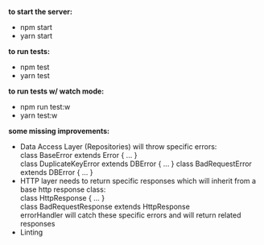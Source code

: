 **to start the server:**
 - npm start
 - yarn start
  
**to run tests:**
 - npm test
 - yarn test
  
**to run tests w/ watch mode:**
 - npm run test:w
 - yarn test:w


**some missing improvements:**
 - Data Access Layer (Repositories) will throw specific errors:  
   class BaseError extends Error { ... }  
   class DuplicateKeyError extends DBError { ... }
   class BadRequestError extends DBError { ... }
 - HTTP layer needs to return specific responses which will inherit from a base http response class:  
   class HttpResponse { ... }  
   class BadRequestResponse extends HttpResponse  
   errorHandler will catch these specific errors and will return related responses
 - Linting
